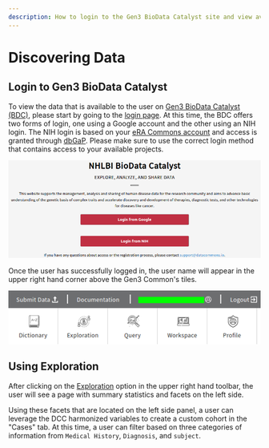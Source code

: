 ```yaml
---
description: How to login to the Gen3 BioData Catalyst site and view available data.
---
```


# Discovering Data

## Login to Gen3 BioData Catalyst

To view the data that is available to the user on [Gen3 BioData Catalyst \(BDC\)](https://gen3.datastage.io/), please start by going to the [login page](https://gen3.datastage.io/login). At this time, the BDC offers two forms of login, one using a Google account and the other using an NIH login. The NIH login is based on your [eRA Commons account](https://public.era.nih.gov/commons/public/login.do) and access is granted through [dbGaP](https://dbgap.ncbi.nlm.nih.gov/aa/wga.cgi). Please make sure to use the correct login method that contains access to your available projects.

![Login page for BDC.](../.gitbook/assets/image.png)

Once the user has successfully logged in, the user name will appear in the upper right hand corner above the Gen3 Common's tiles.

![The user name will appear where the green rectangle is placed.](../.gitbook/assets/screenshot_2020-01-10-https-internalstaging-datastage-io.png)

## Using Exploration

After clicking on the [Exploration](https://internalstaging.datastage.io/explorer) option in the upper right hand toolbar, the user will see a page with summary statistics and facets on the left side.



Using these facets that are located on the left side panel, a user can leverage the DCC harmonized variables to create a custom cohort in the "Cases" tab. At this time, a user can filter based on three categories of information from `Medical History`, `Diagnosis`, and `subject`. 

